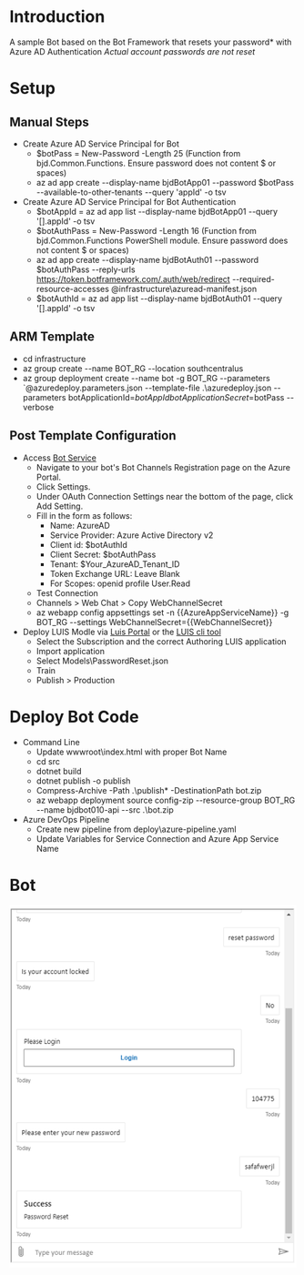 # Introduction

A sample Bot based on the Bot Framework that resets your password* with Azure AD Authentication
_Actual account passwords are not reset_

# Setup
## Manual Steps
* Create Azure AD Service Principal for Bot
    * $botPass = New-Password -Length 25 (Function from bjd.Common.Functions. Ensure password does not content $ or spaces)
    * az ad app create --display-name bjdBotApp01 --password $botPass --available-to-other-tenants  --query 'appId' -o tsv
* Create Azure AD Service Principal for Bot Authentication 
    * $botAppId = az ad app list --display-name bjdBotApp01 --query '[].appId' -o tsv
    * $botAuthPass = New-Password -Length 16 (Function from bjd.Common.Functions PowerShell module. Ensure password does not content $ or spaces)
    * az ad app create --display-name bjdBotAuth01 --password $botAuthPass --reply-urls https://token.botframework.com/.auth/web/redirect --required-resource-accesses @infrastructure\azuread-manifest.json
    * $botAuthId = az ad app list --display-name bjdBotAuth01 --query '[].appId' -o tsv

## ARM Template 
* cd infrastructure 
* az group create --name BOT_RG --location southcentralus
* az group deployment create --name bot -g BOT_RG --parameters `@azuredeploy.parameters.json --template-file .\azuredeploy.json --parameters botApplicationId=$botAppId botApplicationSecret=$botPass --verbose

## Post Template Configuration
* Access [Bot Service](https://portal.azure.com/#blade/HubsExtension/BrowseResourceBlade/resourceType/Microsoft.BotService%2FbotServices)
    * Navigate to your bot's Bot Channels Registration page on the Azure Portal.
    * Click Settings.
    * Under OAuth Connection Settings near the bottom of the page, click Add Setting.
    * Fill in the form as follows:
        * Name: AzureAD
        * Service Provider: Azure Active Directory v2
        * Client id: $botAuthId
        * Client Secret: $botAuthPass
        * Tenant: $Your_AzureAD_Tenant_ID
        * Token Exchange URL: Leave Blank
        * For Scopes: openid profile User.Read
    * Test Connection 
    * Channels > Web Chat > Copy WebChannelSecret
    * az webapp config appsettings set -n {{AzureAppServiceName}} -g BOT_RG --settings WebChannelSecret={{WebChannelSecret}}
* Deploy LUIS Modle via [Luis Portal](https://luis.ai) or the [LUIS cli tool](https://github.com/Microsoft/botbuilder-tools/tree/master/packages/LUIS)
    * Select the Subscription and the correct Authoring LUIS application
    * Import application 
    * Select Models\PasswordReset.json
    * Train 
    * Publish > Production 
    
# Deploy Bot Code
* Command Line
    * Update wwwroot\index.html with proper Bot Name
    * cd src
    * dotnet build
    * dotnet publish -o publish
    * Compress-Archive -Path .\publish\* -DestinationPath bot.zip
    * az webapp deployment source config-zip --resource-group BOT_RG --name bjdbot010-api --src .\bot.zip
* Azure DevOps Pipeline 
    * Create new pipeline from deploy\azure-pipeline.yaml
    * Update Variables for Service Connection and Azure App Service Name 

# Bot
![Bot Screenshot](./artifacts/screenshot.png)